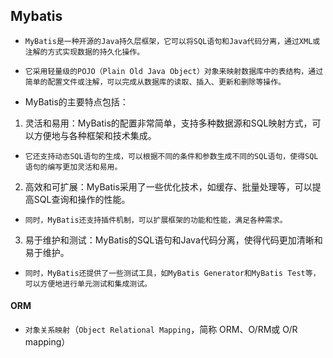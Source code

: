 ## Mybatis
* `MyBatis是一种开源的Java持久层框架，它可以将SQL语句和Java代码分离，通过XML或注解的方式实现数据的持久化操作。`
* `它采用轻量级的POJO（Plain Old Java Object）对象来映射数据库中的表结构，通过简单的配置文件或注解，可以完成从数据库的读取、插入、更新和删除等操作。`

* MyBatis的主要特点包括：
1. 灵活和易用：MyBatis的配置非常简单，支持多种数据源和SQL映射方式，可以方便地与各种框架和技术集成。
* `它还支持动态SQL语句的生成，可以根据不同的条件和参数生成不同的SQL语句，使得SQL语句的编写更加灵活和易用。`
2. 高效和可扩展：MyBatis采用了一些优化技术，如缓存、批量处理等，可以提高SQL查询和操作的性能。
* `同时，MyBatis还支持插件机制，可以扩展框架的功能和性能，满足各种需求。`
3. 易于维护和测试：MyBatis的SQL语句和Java代码分离，使得代码更加清晰和易于维护。
* `同时，MyBatis还提供了一些测试工具，如MyBatis Generator和MyBatis Test等，可以方便地进行单元测试和集成测试。`


#### ORM
* `对象关系映射`（`Object Relational Mapping`，简称 ORM、O/RM或 O/R mapping）













